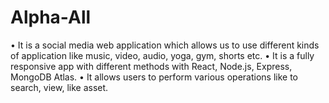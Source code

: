 # Alpha-All

• It is a social media web application which allows us to use different kinds of application like music, video, audio, yoga,
gym, shorts etc.
• It is a fully responsive app with different methods with React, Node.js, Express, MongoDB Atlas.
• It allows users to perform various operations like to search, view, like asset.
